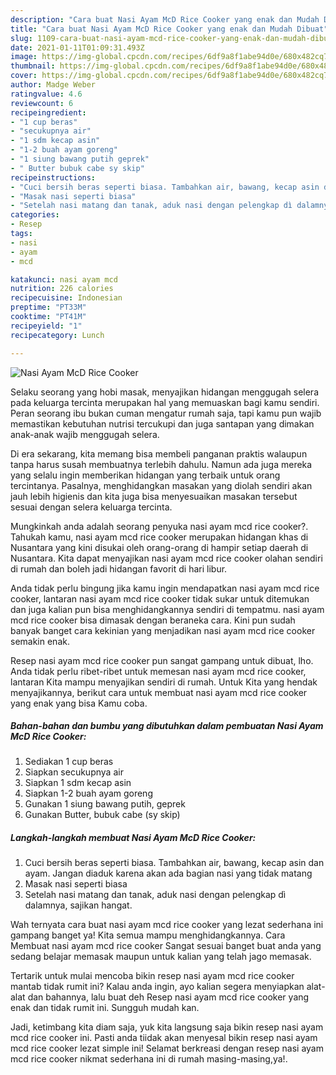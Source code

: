 ```yaml
---
description: "Cara buat Nasi Ayam McD Rice Cooker yang enak dan Mudah Dibuat"
title: "Cara buat Nasi Ayam McD Rice Cooker yang enak dan Mudah Dibuat"
slug: 1109-cara-buat-nasi-ayam-mcd-rice-cooker-yang-enak-dan-mudah-dibuat
date: 2021-01-11T01:09:31.493Z
image: https://img-global.cpcdn.com/recipes/6df9a8f1abe94d0e/680x482cq70/nasi-ayam-mcd-rice-cooker-foto-resep-utama.jpg
thumbnail: https://img-global.cpcdn.com/recipes/6df9a8f1abe94d0e/680x482cq70/nasi-ayam-mcd-rice-cooker-foto-resep-utama.jpg
cover: https://img-global.cpcdn.com/recipes/6df9a8f1abe94d0e/680x482cq70/nasi-ayam-mcd-rice-cooker-foto-resep-utama.jpg
author: Madge Weber
ratingvalue: 4.6
reviewcount: 6
recipeingredient:
- "1 cup beras"
- "secukupnya air"
- "1 sdm kecap asin"
- "1-2 buah ayam goreng"
- "1 siung bawang putih geprek"
- " Butter bubuk cabe sy skip"
recipeinstructions:
- "Cuci bersih beras seperti biasa. Tambahkan air, bawang, kecap asin dan ayam. Jangan diaduk karena akan ada bagian nasi yang tidak matang"
- "Masak nasi seperti biasa"
- "Setelah nasi matang dan tanak, aduk nasi dengan pelengkap dì dalamnya, sajikan hangat."
categories:
- Resep
tags:
- nasi
- ayam
- mcd

katakunci: nasi ayam mcd 
nutrition: 226 calories
recipecuisine: Indonesian
preptime: "PT33M"
cooktime: "PT41M"
recipeyield: "1"
recipecategory: Lunch

---
```



![Nasi Ayam McD Rice Cooker](https://img-global.cpcdn.com/recipes/6df9a8f1abe94d0e/680x482cq70/nasi-ayam-mcd-rice-cooker-foto-resep-utama.jpg)

Selaku seorang yang hobi masak, menyajikan hidangan menggugah selera pada keluarga tercinta merupakan hal yang memuaskan bagi kamu sendiri. Peran seorang ibu bukan cuman mengatur rumah saja, tapi kamu pun wajib memastikan kebutuhan nutrisi tercukupi dan juga santapan yang dimakan anak-anak wajib menggugah selera.

Di era  sekarang, kita memang bisa membeli panganan praktis walaupun tanpa harus susah membuatnya terlebih dahulu. Namun ada juga mereka yang selalu ingin memberikan hidangan yang terbaik untuk orang tercintanya. Pasalnya, menghidangkan masakan yang diolah sendiri akan jauh lebih higienis dan kita juga bisa menyesuaikan masakan tersebut sesuai dengan selera keluarga tercinta. 



Mungkinkah anda adalah seorang penyuka nasi ayam mcd rice cooker?. Tahukah kamu, nasi ayam mcd rice cooker merupakan hidangan khas di Nusantara yang kini disukai oleh orang-orang di hampir setiap daerah di Nusantara. Kita dapat menyajikan nasi ayam mcd rice cooker olahan sendiri di rumah dan boleh jadi hidangan favorit di hari libur.

Anda tidak perlu bingung jika kamu ingin mendapatkan nasi ayam mcd rice cooker, lantaran nasi ayam mcd rice cooker tidak sukar untuk ditemukan dan juga kalian pun bisa menghidangkannya sendiri di tempatmu. nasi ayam mcd rice cooker bisa dimasak dengan beraneka cara. Kini pun sudah banyak banget cara kekinian yang menjadikan nasi ayam mcd rice cooker semakin enak.

Resep nasi ayam mcd rice cooker pun sangat gampang untuk dibuat, lho. Anda tidak perlu ribet-ribet untuk memesan nasi ayam mcd rice cooker, lantaran Kita mampu menyajikan sendiri di rumah. Untuk Kita yang hendak menyajikannya, berikut cara untuk membuat nasi ayam mcd rice cooker yang enak yang bisa Kamu coba.

<!--inarticleads1-->

##### Bahan-bahan dan bumbu yang dibutuhkan dalam pembuatan Nasi Ayam McD Rice Cooker:

1. Sediakan 1 cup beras
1. Siapkan secukupnya air
1. Siapkan 1 sdm kecap asin
1. Siapkan 1-2 buah ayam goreng
1. Gunakan 1 siung bawang putih, geprek
1. Gunakan  Butter, bubuk cabe (sy skip)




<!--inarticleads2-->

##### Langkah-langkah membuat Nasi Ayam McD Rice Cooker:

1. Cuci bersih beras seperti biasa. Tambahkan air, bawang, kecap asin dan ayam. Jangan diaduk karena akan ada bagian nasi yang tidak matang
1. Masak nasi seperti biasa
1. Setelah nasi matang dan tanak, aduk nasi dengan pelengkap dì dalamnya, sajikan hangat.




Wah ternyata cara buat nasi ayam mcd rice cooker yang lezat sederhana ini gampang banget ya! Kita semua mampu menghidangkannya. Cara Membuat nasi ayam mcd rice cooker Sangat sesuai banget buat anda yang sedang belajar memasak maupun untuk kalian yang telah jago memasak.

Tertarik untuk mulai mencoba bikin resep nasi ayam mcd rice cooker mantab tidak rumit ini? Kalau anda ingin, ayo kalian segera menyiapkan alat-alat dan bahannya, lalu buat deh Resep nasi ayam mcd rice cooker yang enak dan tidak rumit ini. Sungguh mudah kan. 

Jadi, ketimbang kita diam saja, yuk kita langsung saja bikin resep nasi ayam mcd rice cooker ini. Pasti anda tiidak akan menyesal bikin resep nasi ayam mcd rice cooker lezat simple ini! Selamat berkreasi dengan resep nasi ayam mcd rice cooker nikmat sederhana ini di rumah masing-masing,ya!.

